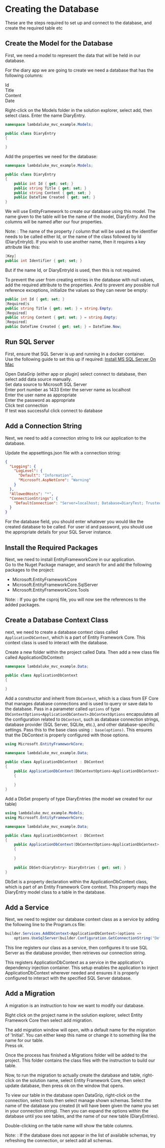 # Creating the Database

These are the steps required to set up and connect to the database, and create the required table etc

## Create the Model for the Database

First, we need a model to represent the data that will be held in our database.

For the diary app we are going to create we need a database that has the following columns:

Id   
Title   
Content   
Date

Right-click on the Models folder in the solution explorer, select add, then select class. Enter the name DiaryEntry.

```C#
namespace lambdaluke_mvc_example.Models;

public class DiaryEntry
{
    
}
```

Add the properties we need for the database:

```C#
namespace lambdaluke_mvc_example.Models;

public class DiaryEntry
{
    public int Id { get; set; }
    public string Title { get; set; }
    public string Content { get; set; }
    public DateTime Created { get; set; }
}
```

We will use EntityFramework to create our database using this model. The name given to the table will be the name of
the model, DiaryEntry. And the columns will be named after our four properties.

Note:
: The name of the property / column that will be used as the identifier needs to be called either Id, or the name of the
class followed by Id (DiaryEntryId). If you wish to use another name, then it requires a key attribute like this:

```C#
[Key]
public int Identifier { get; set; }
```

But if the name Id, or DiaryEntryId is used, then this is not required.

To prevent the user from creating entries in the database with null values, add the required attribute to the
properties. And to prevent any possible null reference exceptions, initialize the values so they can never be empty:

```C#
public int Id { get; set; }
[Required]s
public string Title { get; set; } = string.Empty;
[Required]
public string Content { get; set; } = string.Empty;
[Required]
public DateTime Created { get; set; } = DateTime.Now;
```

## Run SQL Server

First, ensure that SQL Server is up and running in a docker container.   
Use the following guide to set this up if required: [Install MS SQL Server On Mac](Install-MS-SQL-Server-On-Mac.md)

Open DataGrip (either app or plugin) select connect to database, then select add data source manually.   
Set data source to Microsoft SQL Server   
Enter port number as 1433
Enter the server name as localhost   
Enter the user name as appropriate   
Enter the password as appropriate   
Click test connection   
If test was successful click connect to database


## Add a Connection String

Next, we need to add a connection string to link our application to the database.

Update the appsettings.json file with a connection string:

```json
{
  "Logging": {
    "LogLevel": {
      "Default": "Information",
      "Microsoft.AspNetCore": "Warning"
    }
  },
  "AllowedHosts": "*",
  "ConnectionStrings": {
    "DefaultConnection": "Server=localhost; Database=DiaryTest; Trusted_Connection=false; TrustServerCertificate=True; User Id=sa; Password=MyPassword;"
  }
}
```

For the database field, you should enter whatever you would like the created database to be called. For user id and
password, you should use the appropriate details for your SQL Server instance.

## Install the Required Packages

Next, we need to install EntityFrameworkCore in our application.   
Go to the Nuget Package manager, and search for and add the following packages to the project:

- Microsoft.EntityFrameworkCore
- Microsoft.EntityFrameworkCore.SqlServer
- Microsoft.EntityFrameworkCore.Tools

Note:
: If you go the csproj file, you will now see the references to the added packages.

## Create a Database Context Class

next, we need to create a database context class called `ApplicationDbContext`, which is a part of Entity Framework
Core. This context class is used to interact with the database.

Create a new folder within the project called Data. Then add a new class file called ApplicationDbContext:

```C#
namespace lambdaluke_mvc_example.Data;

public class ApplicationDbContext
{
    
}
```

Add a constructor and inherit from `DbContext`, which is a class from EF Core that manages database connections and is
used to query or save data to the database. Pass in a parameter called `options` of type
`DbContextOptions<ApplicationDbContext>`.`DbContextOptions` encapsulates all the configuration related to `DbContext`,
such as database connection strings, database provider (SQL Server, SQLite, etc.), and other database-specific settings.
Pass this to the base class using `: base(options)`. This ensures that the DbContext is properly configured with those
options.

```C#
using Microsoft.EntityFrameworkCore;

namespace lambdaluke_mvc_example.Data;

public class ApplicationDbContext : DbContext
{
    public ApplicationDbContext(DbContextOptions<ApplicationDbContext> options) : base(options)
    {
        
    }
}
```

Add a DbSet property of type DiaryEntries (the model we created for our table)

```C#
using lambdaluke_mvc_example.Models;
using Microsoft.EntityFrameworkCore;

namespace lambdaluke_mvc_example.Data;

public class ApplicationDbContext : DbContext
{
    public ApplicationDbContext(DbContextOptions<ApplicationDbContext> options) : base(options)
    {
        
    }
    
    public DbSet<DiaryEntry> DiaryEntries { get; set; }
}
```

DbSet is a property declaration within the ApplicationDbContext class, which is part of an Entity Framework Core 
context. This property maps the DiaryEntry model class to a table in the database.

## Add a Service

Next, we need to register our database context class as a service by adding the following line to the Program.cs file:

```C#
builder.Services.AddDbContext<ApplicationDbContext>(options =>
    options.UseSqlServer(builder.Configuration.GetConnectionString("DefaultConnection")));
```

This line registers our class as a service, then configures it to use SQL Server as the database provider, then
retrieves our connection string.

This registers ApplicationDbContext as a service in the application's dependency injection container.
This setup enables the application to inject ApplicationDbContext wherever needed and ensures it is properly configured
to interact with the specified SQL Server database.

## Add a Migration

A migration is an instruction to how we want to modify our database.

Right click on the project name in the solution explorer, select Entity Framework Core then select add migration.

The add migration window will open, with a default name for the migration of 'Initial'. You can either keep this name
or change it to something like the name for our table.   
Press ok.

Once the process has finished a Migrations folder will be added to the project. This folder contains the class files
with the instruction to build our table.

Now, to run the migration to actually create the database and table, right-click on the solution name, select Entity
Framework Core, then select update database, then press ok on the window that opens.

To view our table in the database open DataGrip, right-click on the connection, select tools then select manage
shown schemas. Select the name of the database you created (it will have been given the name you set in your
connection string). Then you can expand the options within the database until you see tables, and the name of
our new table (DiaryEntries).

Double-clicking on the table name will show the table columns.

Note:
: If the database does not appear in the list of available schemas, try refreshing the connection, or select add
all schemas.